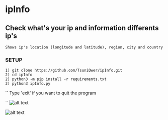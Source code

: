 # ipInfo
## Check what's your ip and information differents ip's
```
Shows ip's location (longitude and latitude), region, city and country
```
### SETUP 
```
1) git clone https://github.com/TsuniQwer/ipInfo.git
2) cd ipInfo
2) python3 -m pip install -r requirements.txt
3) python3 ipInfo.py
```

``
 Type 'exit' if you want to quit the program

``
![alt text](TsuniQwer/ipInfo/picture.PNG "picture")


![alt text](https://cdn.hosterdaddy.com/img-assets/404/ipaddress.png "ip")
